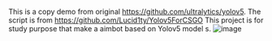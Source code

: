 This is a copy demo from original https://github.com/ultralytics/yolov5. The script is from  https://github.com/Lucid1ty/Yolov5ForCSGO
This project is for study purpose that make a aimbot based on Yolov5 model s.
![image](https://user-images.githubusercontent.com/47468327/205968021-9416514a-d859-48c5-b6d5-e9ce946e54e2.png)
